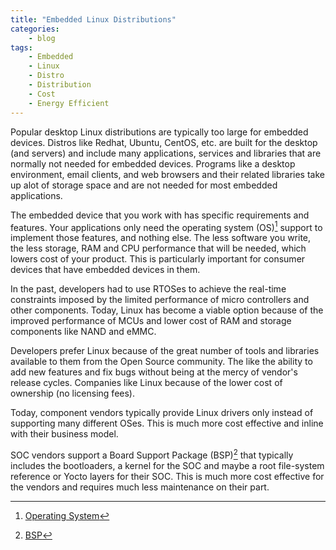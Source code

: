```yaml
---
title: "Embedded Linux Distributions"
categories:
    - blog
tags:
    - Embedded
    - Linux
    - Distro
    - Distribution
    - Cost
    - Energy Efficient
---
```


Popular desktop Linux distributions are typically too large for embedded
devices. Distros like Redhat, Ubuntu, CentOS, etc. are built for the desktop
(and servers) and include many applications, services and libraries that are
normally not needed for embedded devices. Programs like a desktop environment,
email clients, and web browsers and their related libraries take up alot of
storage space and are not needed for most embedded applications.

The embedded device that you work with has specific requirements and features.
Your applications only need the operating system (OS)[^1] support to implement
those features, and nothing else. The less software you write, the less
storage, RAM and CPU performance that will be needed, which lowers cost of your
product. This is particularly important for consumer devices that have embedded
devices in them.

In the past, developers had to use RTOSes to achieve the real-time constraints
imposed by the limited performance of micro controllers and other components.
Today, Linux has become a viable option because of the improved performance of
MCUs and lower cost of RAM and storage components like NAND and eMMC.

Developers prefer Linux because of the great number of tools and libraries
available to them from the Open Source community. The like the ability to add
new features and fix bugs without being at the mercy of vendor's release
cycles. Companies like Linux because of the lower cost of ownership (no
licensing fees).

Today, component vendors typically provide Linux drivers only instead of
supporting many different OSes. This is much more cost effective and inline
with their business model.

SOC vendors support a Board Support Package (BSP)[^3] that typically includes
the bootloaders, a kernel for the SOC and maybe a root file-system reference or
Yocto layers for their SOC. This is much more cost effective for the vendors
and requires much less maintenance on their part.

[^1]: [Operating System](https://en.wikipedia.org/wiki/Operating_system)
[^2]: [RTOS](https://en.wikipedia.org/wiki/Real-time_operating_system)
[^3]: [BSP](https://en.wikipedia.org/wiki/Board_support_package)


<!---

Notes:

One sentence premise: Embedded Linux is now viable. Popular distros are not
suitable.

In the past not viable because...

Now, OK and preferred.

Linux has:

- Low cost of ownership
- Large number of libraries and other open source code
    - In the beginning, FOSS was buggy and costly to maintain. Not
      necessarily lower cost of ownership. Now different. Most important
      FOSS is mature
- Shell. Embedded device can be used by the developers like a desktop PC to
  code, debug, script, log, etc. Not need to develop of by IP stack, for
  example, like you had to do for VxWorks, FreeRTOS. No need to use NAND
  without a file-system... Etc.

- What's the difference?
- How popular is EL? Show data.
- Building blocks:
    - Bootloaders:
        - first level bootloader
        - second level bootloader
    - kernel to memory
    - kernel initialization sequence
    - user space


- Vendors use to support many RTOSes. 
- Vendors use to create and support their own RTOSes.
- Vendors use to create and support their own embedded Linux distros
- Component vendors only need to support device drivers
- SOC vendors only need to support BSP (1st, 2nd level bootloader, device
  drivers)


--->
